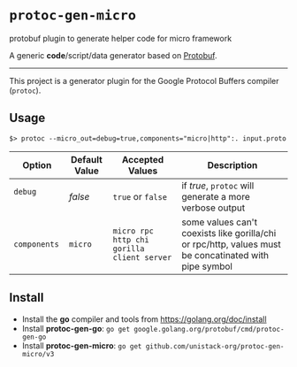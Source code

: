# `protoc-gen-micro`
protobuf plugin to generate helper code for micro framework

A generic **code**/script/data generator based on [Protobuf](https://developers.google.com/protocol-buffers/).

---

This project is a generator plugin for the Google Protocol Buffers compiler (`protoc`).

## Usage

```console
$> protoc --micro_out=debug=true,components="micro|http":. input.proto
```

| Option                | Default Value | Accepted Values           | Description
|-----------------------|---------------|---------------------------|-----------------------
| `debug`               | *false*       | `true` or `false`         | if *true*, `protoc` will generate a more verbose output
| `components`          | `micro`       | `micro rpc http chi gorilla client server` | some values can't coexists like gorilla/chi or rpc/http, values must be concatinated with pipe symbol

## Install

* Install the **go** compiler and tools from https://golang.org/doc/install
* Install **protoc-gen-go**: `go get google.golang.org/protobuf/cmd/protoc-gen-go`
* Install **protoc-gen-micro**: `go get github.com/unistack-org/protoc-gen-micro/v3`
